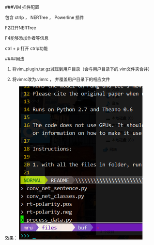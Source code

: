 ###VIM 插件配置

包含 ctrlp ， NERTree ， Powerline 插件

F2打开NERTree

F4能够添加作者等信息

ctrl + p 打开 ctrlp功能

####用法

1. 将vim_plugin.tar.gz减压到用户目录（会与用户目录下的.vim文件夹合并）

2. 将vimrc改为.vimrc ， 并覆盖用户目录下的相应文件

效果：
![效果](effect.png)
